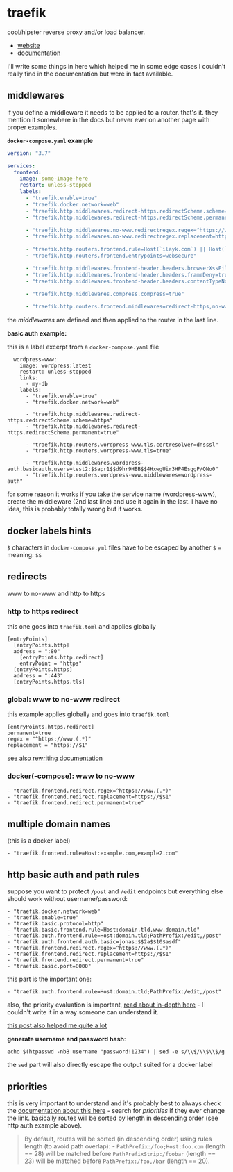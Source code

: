 # traefik

cool/hipster reverse proxy and/or load balancer.

* [website](https://traefik.io)
* [documentation](https://docs.traefik.io)

I'll write some things in here which helped me in some edge cases I couldn't really find in the documentation but were in fact available.

## middlewares

if you define a middleware it needs to be applied to a router. that's it. they mention it somewhere in the docs but never ever on another page with proper examples.

**`docker-compose.yaml` example**

```yaml
version: "3.7"

services:
  frontend:
    image: some-image-here
    restart: unless-stopped
    labels:
      - "traefik.enable=true"
      - "traefik.docker.network=web"
      - "traefik.http.middlewares.redirect-https.redirectScheme.scheme=https"
      - "traefik.http.middlewares.redirect-https.redirectScheme.permanent=true"

      - "traefik.http.middlewares.no-www.redirectregex.regex=^https://www.(.*)"
      - "traefik.http.middlewares.no-www.redirectregex.replacement=https://$$1"
      
      - "traefik.http.routers.frontend.rule=Host(`ilayk.com`) || Host(`www.ilayk.com`)"
      - "traefik.http.routers.frontend.entrypoints=websecure"

      - "traefik.http.middlewares.frontend-header.headers.browserXssFilter=true"
      - "traefik.http.middlewares.frontend-header.headers.frameDeny=true"
      - "traefik.http.middlewares.frontend-header.headers.contentTypeNosniff=true"
      
      - "traefik.http.middlewares.compress.compress=true"

      - "traefik.http.routers.frontend.middlewares=redirect-https,no-www,compress,frontend-header"
```

the *middlewares* are defined and then applied to the router in the last line.

**basic auth example:**

this is a label excerpt from a `docker-compose.yaml` file

```
  wordpress-www:
    image: wordpress:latest
    restart: unless-stopped
    links:
      - my-db
    labels:
      - "traefik.enable=true"
      - "traefik.docker.network=web"

      - "traefik.http.middlewares.redirect-https.redirectScheme.scheme=https"
      - "traefik.http.middlewares.redirect-https.redirectScheme.permanent=true"

      - "traefik.http.routers.wordpress-www.tls.certresolver=dnsssl"
      - "traefik.http.routers.wordpress-www.tls=true"

      - "traefik.http.middlewares.wordpress-auth.basicauth.users=test2:$$apr1$$d9hr9HBB$$4HxwgUir3HP4EsggP/QNo0"
      - "traefik.http.routers.wordpress-www.middlewares=wordpress-auth"
```

for some reason it works if you take the service name (wordpress-www), create the middleware (2nd last line) and use it again in the last. I have no idea, this is probably totally wrong but it works.

## docker labels hints

`$` characters in `docker-compose.yml` files have to be escaped by another `$` = meaning: `$$`

## redirects

www to no-www and http to https

### http to https redirect

this one goes into `traefik.toml` and applies globally

```
[entryPoints]
  [entryPoints.http]
  address = ":80"
    [entryPoints.http.redirect]
    entryPoint = "https"
  [entryPoints.https]
  address = ":443"
  [entryPoints.https.tls]
```

### global: www to no-www redirect

this example applies globally and goes into `traefik.toml`

```
[entryPoints.https.redirect]
permanent=true
regex = "^https://www.(.*)"
replacement = "https://$1"
```

[see also rewriting documentation](https://docs.traefik.io/configuration/entrypoints/#rewriting-url)

### docker(-compose): www to no-www

```
- "traefik.frontend.redirect.regex=^https://www.(.*)"
- "traefik.frontend.redirect.replacement=https://$$1"
- "traefik.frontend.redirect.permanent=true"
```

## multiple domain names

(this is a docker label)

```
- "traefik.frontend.rule=Host:example.com,example2.com"
```

## http basic auth and path rules

suppose you want to protect `/post` and `/edit` endpoints but everything else should work without username/password:

```
- "traefik.docker.network=web"
- "traefik.enable=true"
- "traefik.basic.protocol=http"
- "traefik.basic.frontend.rule=Host:domain.tld,www.domain.tld"
- "traefik.auth.frontend.rule=Host:domain.tld;PathPrefix:/edit,/post"
- "traefik.auth.frontend.auth.basic=jonas:$$2a$$10$asdf"
- "traefik.frontend.redirect.regex=^https://www.(.*)"
- "traefik.frontend.redirect.replacement=https://$$1"
- "traefik.frontend.redirect.permanent=true"
- "traefik.basic.port=8000"
```

this part is the important one:

```
- "traefik.auth.frontend.rule=Host:domain.tld;PathPrefix:/edit,/post"
```

also, the priority evaluation is important, [read about in-depth here](https://docs.traefik.io/basics/#frontends) - I couldn't write it in a way someone can understand it.

[this post also helped me quite a lot](https://stackoverflow.com/q/50253357/10272994)

**generate username and password hash**:

```
echo $(htpasswd -nbB username "password!1234") | sed -e s/\\$/\\$\\$/g
```

the `sed` part will also directly escape the output suited for a docker label

## priorities

this is very important to understand and it's probably best to always check the [documentation about this here](https://docs.traefik.io/basics/#priorities) - search for *priorities* if they ever change the link. basically routes will be sorted by length in descending order (see http auth example above).

> By default, routes will be sorted (in descending order) using rules length (to avoid path overlap): - `PathPrefix:/foo;Host:foo.com` (length == 28) will be matched before `PathPrefixStrip:/foobar` (length == 23) will be matched before `PathPrefix:/foo,/bar` (length == 20).
